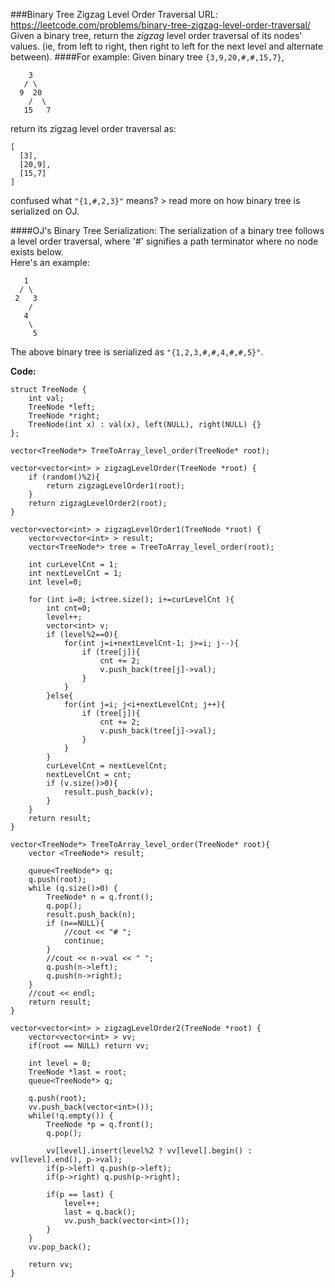 ###Binary Tree Zigzag Level Order Traversal
URL: https://leetcode.com/problems/binary-tree-zigzag-level-order-traversal/</br>
Given a binary tree, return the _zigzag_ level order traversal of its nodes' values. (ie, from left to right, then right to left for the next level and alternate between).
####For example:
Given binary tree `{3,9,20,#,#,15,7}`,

	    3
	   / \
	  9  20
	    /  \
	   15   7

return its zigzag level order traversal as:

	[
	  [3],
	  [20,9],
	  [15,7]
	]

confused what `"{1,#,2,3}"` means? > read more on how binary tree is serialized on OJ.

####OJ's Binary Tree Serialization:
The serialization of a binary tree follows a level order traversal, where '#' signifies a path terminator where no node exists below.</br>
Here's an example:

	   1
	  / \
	 2   3
	    /
	   4
	    \
	     5

The above binary tree is serialized as `"{1,2,3,#,#,4,#,#,5}"`.

__Code:__

	struct TreeNode {
	    int val;
	    TreeNode *left;
	    TreeNode *right;
	    TreeNode(int x) : val(x), left(NULL), right(NULL) {}
	};

	vector<TreeNode*> TreeToArray_level_order(TreeNode* root);

	vector<vector<int> > zigzagLevelOrder(TreeNode *root) {
	    if (random()%2){
	        return zigzagLevelOrder1(root);
	    }
	    return zigzagLevelOrder2(root);
	}

	vector<vector<int> > zigzagLevelOrder1(TreeNode *root) {
	    vector<vector<int> > result;
	    vector<TreeNode*> tree = TreeToArray_level_order(root);

	    int curLevelCnt = 1;
	    int nextLevelCnt = 1;
	    int level=0;

	    for (int i=0; i<tree.size(); i+=curLevelCnt ){
	        int cnt=0;
	        level++;
	        vector<int> v;
	        if (level%2==0){
	            for(int j=i+nextLevelCnt-1; j>=i; j--){
	                if (tree[j]){
	                    cnt += 2;
	                    v.push_back(tree[j]->val);
	                }
	            }
	        }else{
	            for(int j=i; j<i+nextLevelCnt; j++){
	                if (tree[j]){
	                    cnt += 2;
	                    v.push_back(tree[j]->val);
	                }
	            }
	        }
	        curLevelCnt = nextLevelCnt;
	        nextLevelCnt = cnt;
	        if (v.size()>0){
	            result.push_back(v);
	        }
	    }
	    return result;
	}

	vector<TreeNode*> TreeToArray_level_order(TreeNode* root){
	    vector <TreeNode*> result;

	    queue<TreeNode*> q;
	    q.push(root);
	    while (q.size()>0) {
	        TreeNode* n = q.front();
	        q.pop();
	        result.push_back(n);
	        if (n==NULL){
	            //cout << "# ";
	            continue;
	        }
	        //cout << n->val << " ";
	        q.push(n->left);
	        q.push(n->right);
	    }
	    //cout << endl;
	    return result;
	}

	vector<vector<int> > zigzagLevelOrder2(TreeNode *root) {
	    vector<vector<int> > vv;
	    if(root == NULL) return vv;

	    int level = 0;
	    TreeNode *last = root;
	    queue<TreeNode*> q;

	    q.push(root);
	    vv.push_back(vector<int>());
	    while(!q.empty()) {
	        TreeNode *p = q.front();
	        q.pop();

	        vv[level].insert(level%2 ? vv[level].begin() : vv[level].end(), p->val);
	        if(p->left) q.push(p->left);
	        if(p->right) q.push(p->right);

	        if(p == last) {
	            level++;
	            last = q.back();
	            vv.push_back(vector<int>());
	        }
	    }
	    vv.pop_back();

	    return vv;
	}